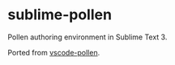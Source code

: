 # sublime-pollen
 Pollen authoring environment in Sublime Text 3.

Ported from [vscode-pollen](https://github.com/Eugleo/vscode-pollen).

